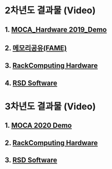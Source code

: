 # 2차년도 결과물 (Video)
## 1. [MOCA_Hardware 2019_Demo](/Data/video/MOCA_Hardware_2019_Demo.webm)

## 2. [메모리공유(FAME)](/Data/video/메모리공유(FAME).webm)

## 3. [RackComputing Hardware](/Data/video/RackComputing_Hardware_Dev.webm)

## 4. [RSD Software](/Data/video/RSD_Software_Dev.webm)


# 3차년도 결과물 (Video)

## 1. [MOCA 2020 Demo](/Data/video/ETRI_Gen-Z.mp4)

## 2. [RackComputing Hardware](/Data/video/KTNF_동영상.mp4)

## 3. [RSD Software](/Data/video/테라텍_영상1.mp4)
